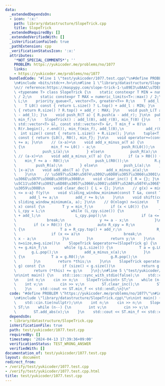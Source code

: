 ```yaml
---
data:
  _extendedDependsOn:
  - icon: ':x:'
    path: library/datastructure/SlopeTrick.cpp
    title: SlopeTrick
  _extendedRequiredBy: []
  _extendedVerifiedWith: []
  _isVerificationFailed: true
  _pathExtension: cpp
  _verificationStatusIcon: ':x:'
  attributes:
    '*NOT_SPECIAL_COMMENTS*': ''
    PROBLEM: https://yukicoder.me/problems/no/1077
    links:
    - https://yukicoder.me/problems/no/1077
  bundledCode: "#line 1 \"test/yukicoder/1077.test.cpp\"\n#define PROBLEM \"https://yukicoder.me/problems/no/1077\"\
    \n#include <bits/stdc++.h>\n\n#line 1 \"library/datastructure/SlopeTrick.cpp\"\
    \n// reference:https://maspypy.com/slope-trick-1-\u89E3\u8AAC\u7DE8\ntemplate\
    \ <typename T> class SlopeTrick {\n    static constexpr T MIN = numeric_limits<T>::lowest()\
    \ / 2;\n    static constexpr T MAX = numeric_limits<T>::max() / 2;\n    priority_queue<T>\
    \ L;\n    priority_queue<T, vector<T>, greater<T>> R;\n    T add_l, add_r;\n\n\
    \    T L0() const { return L.size() ? L.top() + add_l : MIN; }\n    T R0() const\
    \ { return R.size() ? R.top() + add_r : MAX; }\n    void push_L(T a) { L.push(a\
    \ - add_l); }\n    void push_R(T a) { R.push(a - add_r); }\n\n  public:\n    T\
    \ min_f;\n    SlopeTrick() : add_l(0), add_r(0), min_f(0) {}\n    SlopeTrick(const\
    \ std::vector<T> &l, const std::vector<T> &r, T min_f = 0)\n        : L(l.begin().l.end()),\
    \ R(r.begin(), r.end()), min_f(min_f), add_l(0),\n          add_r(0) {}\n\n  \
    \  int size() const { return L.size() + R.size(); }\n\n    tuple<T, T, T> get_min_range()\
    \ const { return {L0(), R0(), min_f}; }\n\n    void operator+=(const T &a) { min_f\
    \ += a; }\n\n    // (x-a)+\n    void add_x_minus_a(T a) {\n        if (a < L0())\
    \ {\n            min_f += L0() - a;\n            push_R(L0());\n            L.pop();\n\
    \            push_L(a);\n        } else\n            push_R(a);\n    }\n\n   \
    \ // (a-x)+\n    void add_a_minus_x(T a) {\n        if (a > R0()) {\n        \
    \    min_f += a - R0();\n            push_L(R0());\n            R.pop();\n   \
    \         push_R(a);\n        } else\n            push_L(a);\n    }\n\n    //\
    \ |x-a|\n    void add_abs(T a) {\n        add_x_minus_a(a);\n        add_a_minus_x(a);\n\
    \    }\n\n    // \u5897\u52A0\u5074\u3092\u6D88\u3057\u3066\u3001\u6E1B\u5C11\u5074\
    \u306E\u307F\u306B\u3059\u308B\n    void clear_inc() { R = {}; }\n    // \u6E1B\
    \u5C11\u5074\u3092\u6D88\u3057\u3066\u3001\u5897\u52A0\u5074\u306E\u307F\u306B\
    \u3059\u308B\n    void clear_dec() { L = {}; }\n\n    // g(x) = min_{x-b <= y\
    \ <= x-a} f(y)\n    void sliding_window_minimum(const T &a, const T &b) {\n  \
    \      add_l += a;\n        add_r += b;\n    }\n\n    void shift(const T &a) {\
    \ sliding_window_minimum(a, a); }\n\n    // O(nlogn) n=size\n    T operator()(T\
    \ x) const {\n        T y = min_f;\n        if (x < L0()) {\n            auto\
    \ L_cpy = L;\n            while (L_cpy.size()) {\n                T a = L_cpy.top()\
    \ + add_l;\n                L_cpy.pop();\n                if (a <= x)\n      \
    \              break;\n                y += a - x;\n            }\n        }\n\
    \        if (x > R0()) {\n            auto R_cpy = R;\n            while (R_cpy.size())\
    \ {\n                T a = R_cpy.top() + add_r;\n                R_cpy.pop();\n\
    \                if (x <= a)\n                    break;\n                y +=\
    \ x - a;\n            }\n        }\n        return y;\n    }\n\n    // O(mlog(n+m))\
    \ n=size,m=g.size()\n    SlopeTrick &operator+=(SlopeTrick g) {\n        min_f\
    \ += g.min_f;\n        while (g.L.size()) {\n            T a = g.L0();\n     \
    \       g.L.pop();\n            add_a_minus_x(a);\n        }\n        while (g.R.size())\
    \ {\n            T a = g.R0();\n            g.R.pop();\n            add_x_minus_a(a);\n\
    \        }\n        return *this;\n    }\n\n    SlopeTrick operator+(SlopeTrick\
    \ g) const {\n        if (size() < g.size())\n            return g += *this;\n\
    \        return (*this) += g;\n    }\n};\n#line 5 \"test/yukicoder/1077.test.cpp\"\
    \n\nint main() {\n    std::ios::sync_with_stdio(false);\n    std::cin.tie(nullptr);\n\
    \n    int n;\n    cin >> n;\n    SlopeTrick<int> ST;\n    while (n--) {\n    \
    \    int v;\n        cin >> v;\n        ST.clear_inc();\n        ST.add_abs(v);\n\
    \    }\n    std::cout << ST.min_f << std::endl;\n}\n"
  code: "#define PROBLEM \"https://yukicoder.me/problems/no/1077\"\n#include <bits/stdc++.h>\n\
    \n#include \"library/datastructure/SlopeTrick.cpp\"\n\nint main() {\n    std::ios::sync_with_stdio(false);\n\
    \    std::cin.tie(nullptr);\n\n    int n;\n    cin >> n;\n    SlopeTrick<int>\
    \ ST;\n    while (n--) {\n        int v;\n        cin >> v;\n        ST.clear_inc();\n\
    \        ST.add_abs(v);\n    }\n    std::cout << ST.min_f << std::endl;\n}"
  dependsOn:
  - library/datastructure/SlopeTrick.cpp
  isVerificationFile: true
  path: test/yukicoder/1077.test.cpp
  requiredBy: []
  timestamp: '2024-04-13 17:39:36+09:00'
  verificationStatus: TEST_WRONG_ANSWER
  verifiedWith: []
documentation_of: test/yukicoder/1077.test.cpp
layout: document
redirect_from:
- /verify/test/yukicoder/1077.test.cpp
- /verify/test/yukicoder/1077.test.cpp.html
title: test/yukicoder/1077.test.cpp
---
```

